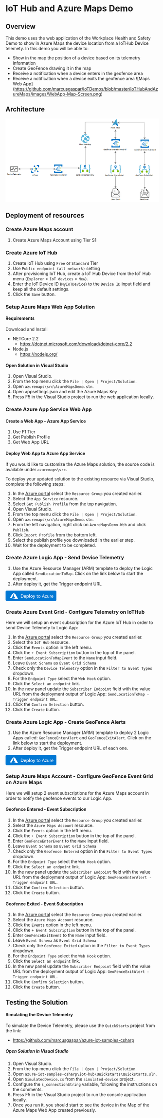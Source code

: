 # IoT Hub and Azure Maps Demo

## Overview
This demo uses the web application of the Workplace Health and Safety Demo to show in Azure Maps the device location from a IoTHub Device telemety.
In this demo you will be able to:
- Show in the map the position of a device based on its telemetry information
- Create GeoFence drawing it in the map
- Receive a notification when a device enters in the geofence area
- Receive a notification when a device exits  the geofence area
![Maps Web App] (https://github.com/marcusgaspar/IoTDemos/blob/master/IoTHubAndAzureMaps/images/WebApp-Map-Screen.png)

## Architecture
![Architecture](https://github.com/marcusgaspar/IoTDemos/blob/master/IoTHubAndAzureMaps/images/IoTHubAndAzureMapsArchitecture.png)

## Deployment of resources
   
### Create Azure Maps account
1. Create Azure Maps Account using Tier S1

### Create Azure IoT Hub
1. Create IoT Hub using `Free` or `Standard` Tier 
1. Use `Public endpoint (all network)` setting
1. After provisioning IoT Hub, create a IoT Hub Device from the IoT Hub menu (`Explorer` > `IoT devices` > `New`).
1. Enter the IoT Device ID (`MyIoTDevice`) to the `Device ID` input field and keep all the default settings.
1. Click the `Save` button.

### Setup Azure Maps Web App Solution
#### Requirements
Download and Install 
   - NETCore 2.2
      - https://dotnet.microsoft.com/download/dotnet-core/2.2
   - Node.js
      - https://nodejs.org/
      
#### Open Solution in Visual Studio
1. Open Visual Studio.
1. From the top menu click the `File | Open | Project/Solution`.
1. Open `azuremaps\src\AzureMapsDemo.sln`.
1. Open appsettings.json and edit the Azure Maps Key
1. Press F5 in the Visual Studio project to run the web application locally.

### Create Azure App Service Web App 
#### Create a Web App - Azure App Service
1. Use F1 Tier
1. Get Publish Profile
1. Get Web App URL

#### Deploy Web App to Azure App Service
If you would like to customize the Azure Maps solution, the source code is available under `azuremaps\src`.

To deploy your updated solution to the existing resource via Visual Studio, complete the following steps:
1. In the [Azure portal](https://portal.azure.com/) select the `Resource Group` you created earlier.
1. Select the `App Service` resource.
1. Select `Get Publish Profile` from the top navigation.
1. Open Visual Studio.
1. From the top menu click the `File | Open | Project/Solution`.
1. Open `azuremaps\src\AzureMapsDemo.sln`.
1. From the left navigation, right click on `AzureMapsDemo.Web` and click `Publish`.
1. Click `Import Profile` from the bottom left.
1. Select the publish profile you downloaded in the earlier step.
1. Wait for the deployment to be completed. 

### Create Azure Logic App - Send Device Telemetry  
1. Use the Azure Resource Manager (ARM) template to deploy the Logic App called `SendLocationToMap`. Click on the link below to start the deployment.<br>
1. After deploy it, get the Trigger endpoint URL
<a href="https://portal.azure.com/#create/Microsoft.Template/uri/https%3A%2F%2Fraw.githubusercontent.com%2Fmarcusgaspar%2FIoTDemos%2Fmaster%2FIoTHubAndAzureMaps%2Fdeployment%2FSendLocationToMap-ARM-Template.json" target="_blank">
<img src="https://raw.githubusercontent.com/Azure/azure-quickstart-templates/master/1-CONTRIBUTION-GUIDE/images/deploytoazure.png"/>
</a><br/>


### Create Azure Event Grid - Configure Telemetry on IoTHub  
Here we will setup an event subscription for the Azure IoT Hub in order to send Device Telemety to Logic App:

1. In the [Azure portal](https://portal.azure.com/) select the `Resource Group` you created earlier.
1. Select the `IoT Hub` resource.
1. Click the `Events` option in the left menu.
1. Click the `+ Event Subscription` button in the top of the panel.
1. Enter `SendLocationToMapEvent` to the `Name` input field.
1. Leave `Event Schema` as `Event Grid Schema` 
1. Check only the `Device Telemetry` option in the `Filter to Event Types` dropdown. 
1. For the `Endpoint Type` select the `Web Hook` option.
1. Click the `Select an endpoint` link.
1. In the new panel update the `Subscriber Endpoint` field with the value URL from the deployment output of Logic App: `SendLocationToMap - Trigger endpoint URL`.
1. Click the `Confirm Selection` button.
1. Click the `Create` button.

### Create Azure Logic App - Create GeoFence Alerts
1. Use the Azure Resource Manager (ARM) template to deploy 2 Logic Apps called: `GeoFenceEnterAlert` and `GeoFenceExitAlert`. Click on the link below to start the deployment.<br>
1. After deploy it, get the Trigger endpoint URL of each one.
<a href="https://portal.azure.com/#create/Microsoft.Template/uri/https%3A%2F%2Fraw.githubusercontent.com%2Fmarcusgaspar%2FIoTDemos%2Fmaster%2FIoTHubAndAzureMaps%2Fdeployment%2FGeoFenceEvents-ARM.json" target="_blank">
<img src="https://raw.githubusercontent.com/Azure/azure-quickstart-templates/master/1-CONTRIBUTION-GUIDE/images/deploytoazure.png"/>
</a><br/>

### Setup Azure Maps Account - Configure GeoFence Event Grid on Azure Maps
Here we will setup 2 event subscriptions for the Azure Maps account in order to notify the geofence events to our Logic App.

#### Geofence Entered - Event Subscription
1. In the [Azure portal](https://portal.azure.com/) select the `Resource Group` you created earlier.
1. Select the `Azure Maps Account` resource.
1. Click the `Events` option in the left menu.
1. Click the `+ Event Subscription` button in the top of the panel.
1. Enter `GeoFenceEnterEvent` to the `Name` input field.
1. Leave `Event Schema` as `Event Grid Schema` 
1. Check only the `Geofence Entered` option in the `Filter to Event Types` dropdown. 
1. For the `Endpoint Type` select the `Web Hook` option.
1. Click the `Select an endpoint` link.
1. In the new panel update the `Subscriber Endpoint` field with the value URL from the deployment output of Logic App: `GeoFenceEnterAlert - Trigger endpoint URL`.
1. Click the `Confirm Selection` button.
1. Click the `Create` button.

#### Geofence Exited - Event Subscription
1. In the [Azure portal](https://portal.azure.com/) select the `Resource Group` you created earlier.
1. Select the `Azure Maps Account` resource.
1. Click the `Events` option in the left menu.
1. Click the `+ Event Subscription` button in the top of the panel.
1. Enter `GeoFenceExitEvent` to the `Name` input field.
1. Leave `Event Schema` as `Event Grid Schema` 
1. Check only the `Geofence Exited` option in the `Filter to Event Types` dropdown. 
1. For the `Endpoint Type` select the `Web Hook` option.
1. Click the `Select an endpoint` link.
1. In the new panel update the `Subscriber Endpoint` field with the value URL from the deployment output of Logic App: `GeoFenceExitAlert - Trigger endpoint URL`.
1. Click the `Confirm Selection` button.
1. Click the `Create` button.

## Testing the Solution

#### Simulating the Device Telemetry
To simulate the Device Telemetry, please use the `QuickStarts` project from the link:
- https://github.com/marcusgaspar/azure-iot-samples-csharp

##### Open Solution in Visual Studio
1. Open Visual Studio.
1. From the top menu click the `File | Open | Project/Solution`.
1. Open `azure-iot-samples-csharp\iot-hub\Quickstarts\Quickstarts.sln`.
1. Open `SimulatedDevice.cs` from the `simulated-device` project.
1. Configure the `s_connectionString` variable, following the instructions on the comments.
1. Press F5 in the Visual Studio project to run the console application locally.
1. Once you run it, you should start to see the device in the Map of the Azure Maps Web App created previously. 

